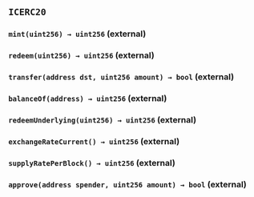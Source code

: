 ## `ICERC20`






### `mint(uint256) → uint256` (external)





### `redeem(uint256) → uint256` (external)





### `transfer(address dst, uint256 amount) → bool` (external)





### `balanceOf(address) → uint256` (external)





### `redeemUnderlying(uint256) → uint256` (external)





### `exchangeRateCurrent() → uint256` (external)





### `supplyRatePerBlock() → uint256` (external)





### `approve(address spender, uint256 amount) → bool` (external)






